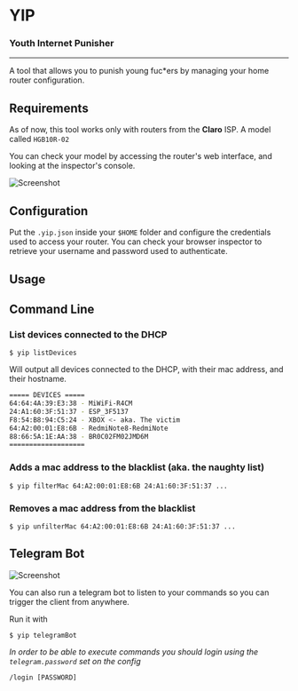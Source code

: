 # YIP
### Youth Internet Punisher
---

A tool that allows you to punish young fuc*ers by managing your home router configuration.

## Requirements

As of now, this tool works only with routers from the **Claro** ISP. A model called `HGB10R-02`

You can check your model by accessing the router's web interface, and looking at the inspector's console.

![Screenshot](https://user-images.githubusercontent.com/2521595/219724214-336e6601-e538-4c50-adf5-b72484c87d94.png)

## Configuration
Put the `.yip.json` inside your `$HOME` folder and configure the credentials used to access your router.
You can check your browser inspector to retrieve your username and password used to authenticate.

## Usage

## Command Line

### List devices connected to the DHCP
```shell
$ yip listDevices
```

Will output all devices connected to the DHCP, with their mac address, and their hostname.

```bash
===== DEVICES =====
64:64:4A:39:E3:38 - MiWiFi-R4CM
24:A1:60:3F:51:37 - ESP_3F5137
F8:54:B8:94:C5:24 - XBOX <- aka. The victim
64:A2:00:01:E8:6B - RedmiNote8-RedmiNote
88:66:5A:1E:AA:38 - BR0C02FM02JMD6M
===================
```

### Adds a mac address to the blacklist (aka. the naughty list)
```shell
$ yip filterMac 64:A2:00:01:E8:6B 24:A1:60:3F:51:37 ...
```

### Removes a mac address from the blacklist
```shell
$ yip unfilterMac 64:A2:00:01:E8:6B 24:A1:60:3F:51:37 ...
```

## Telegram Bot

![Screenshot](https://user-images.githubusercontent.com/2521595/219799683-550e386b-3dec-4982-a73a-5b9d0f182cbb.png)

You can also run a telegram bot to listen to your commands so you can trigger the client from anywhere.

Run it with

```shell
$ yip telegramBot
```

*In order to be able to execute commands you should login using the `telegram.password` set on the config* <br/>
```shell
/login [PASSWORD]
```
